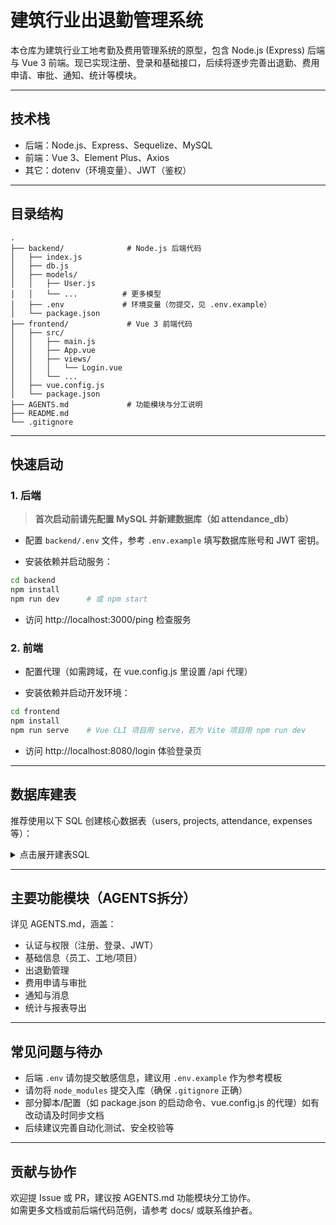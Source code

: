 # 建筑行业出退勤管理系统

本仓库为建筑行业工地考勤及费用管理系统的原型，包含 Node.js (Express) 后端与 Vue 3 前端。现已实现注册、登录和基础接口，后续将逐步完善出退勤、费用申请、审批、通知、统计等模块。

---

## 技术栈

- 后端：Node.js、Express、Sequelize、MySQL
- 前端：Vue 3、Element Plus、Axios
- 其它：dotenv（环境变量）、JWT（鉴权）

---

## 目录结构

```
.
├── backend/              # Node.js 后端代码
│   ├── index.js
│   ├── db.js
│   ├── models/
│   │   ├── User.js
│   │   └── ...          # 更多模型
│   ├── .env             # 环境变量（勿提交，见 .env.example）
│   └── package.json
├── frontend/             # Vue 3 前端代码
│   ├── src/
│   │   ├── main.js
│   │   ├── App.vue
│   │   ├── views/
│   │   │   └── Login.vue
│   │   └── ...
│   ├── vue.config.js
│   └── package.json
├── AGENTS.md             # 功能模块与分工说明
├── README.md
└── .gitignore
```

---

## 快速启动

### 1. 后端

> **首次启动前请先配置 MySQL 并新建数据库（如 attendance_db）**

- 配置 `backend/.env` 文件，参考 `.env.example` 填写数据库账号和 JWT 密钥。

- 安装依赖并启动服务：

```bash
cd backend
npm install
npm run dev      # 或 npm start
```

- 访问 http://localhost:3000/ping 检查服务

### 2. 前端

- 配置代理（如需跨域，在 vue.config.js 里设置 /api 代理）

- 安装依赖并启动开发环境：

```bash
cd frontend
npm install
npm run serve    # Vue CLI 项目用 serve，若为 Vite 项目用 npm run dev
```

- 访问 http://localhost:8080/login 体验登录页

---

## 数据库建表

推荐使用以下 SQL 创建核心数据表（users, projects, attendance, expenses 等）：

<details>
<summary>点击展开建表SQL</summary>

```sql
CREATE TABLE users (
    id INT AUTO_INCREMENT PRIMARY KEY,
    username VARCHAR(50) NOT NULL UNIQUE,
    password VARCHAR(255) NOT NULL,
    role VARCHAR(20) NOT NULL DEFAULT 'employee',
    real_name VARCHAR(50),
    phone VARCHAR(20),
    created_at DATETIME DEFAULT CURRENT_TIMESTAMP,
    updated_at DATETIME DEFAULT CURRENT_TIMESTAMP ON UPDATE CURRENT_TIMESTAMP
);

CREATE TABLE projects (
    id INT AUTO_INCREMENT PRIMARY KEY,
    name VARCHAR(100) NOT NULL,
    category VARCHAR(20),
    address VARCHAR(255),
    description VARCHAR(255),
    status VARCHAR(20) DEFAULT 'active',
    created_at DATETIME DEFAULT CURRENT_TIMESTAMP,
    updated_at DATETIME DEFAULT CURRENT_TIMESTAMP ON UPDATE CURRENT_TIMESTAMP
);

CREATE TABLE attendance (
    id INT AUTO_INCREMENT PRIMARY KEY,
    user_id INT NOT NULL,
    project_id INT NOT NULL,
    check_in DATETIME,
    check_out DATETIME,
    day_wage DECIMAL(10,2),
    note VARCHAR(255),
    created_at DATETIME DEFAULT CURRENT_TIMESTAMP,
    updated_at DATETIME DEFAULT CURRENT_TIMESTAMP ON UPDATE CURRENT_TIMESTAMP,
    CONSTRAINT fk_attendance_user FOREIGN KEY (user_id) REFERENCES users(id) ON DELETE CASCADE,
    CONSTRAINT fk_attendance_project FOREIGN KEY (project_id) REFERENCES projects(id) ON DELETE CASCADE
);

CREATE TABLE expenses (
    id INT AUTO_INCREMENT PRIMARY KEY,
    user_id INT NOT NULL,
    project_id INT NOT NULL,
    type VARCHAR(20) NOT NULL,
    amount DECIMAL(10,2) NOT NULL,
    description VARCHAR(255),
    status VARCHAR(20) DEFAULT 'pending',
    applied_at DATETIME DEFAULT CURRENT_TIMESTAMP,
    approved_at DATETIME,
    approver_id INT,
    created_at DATETIME DEFAULT CURRENT_TIMESTAMP,
    updated_at DATETIME DEFAULT CURRENT_TIMESTAMP ON UPDATE CURRENT_TIMESTAMP,
    CONSTRAINT fk_expenses_user FOREIGN KEY (user_id) REFERENCES users(id) ON DELETE CASCADE,
    CONSTRAINT fk_expenses_project FOREIGN KEY (project_id) REFERENCES projects(id) ON DELETE CASCADE,
    CONSTRAINT fk_expenses_approver FOREIGN KEY (approver_id) REFERENCES users(id) ON DELETE SET NULL
);
```
</details>

---

## 主要功能模块（AGENTS拆分）

详见 AGENTS.md，涵盖：
- 认证与权限（注册、登录、JWT）
- 基础信息（员工、工地/项目）
- 出退勤管理
- 费用申请与审批
- 通知与消息
- 统计与报表导出

---

## 常见问题与待办

- 后端 `.env` 请勿提交敏感信息，建议用 `.env.example` 作为参考模板
- 请勿将 `node_modules` 提交入库（确保 `.gitignore` 正确）
- 部分脚本/配置（如 package.json 的启动命令、vue.config.js 的代理）如有改动请及时同步文档
- 后续建议完善自动化测试、安全校验等

---

## 贡献与协作

欢迎提 Issue 或 PR，建议按 AGENTS.md 功能模块分工协作。  
如需更多文档或前后端代码范例，请参考 docs/ 或联系维护者。
